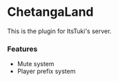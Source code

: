 # ChetangaLand
This is the plugin for ItsTuki's server.

### Features
* Mute system
* Player prefix system